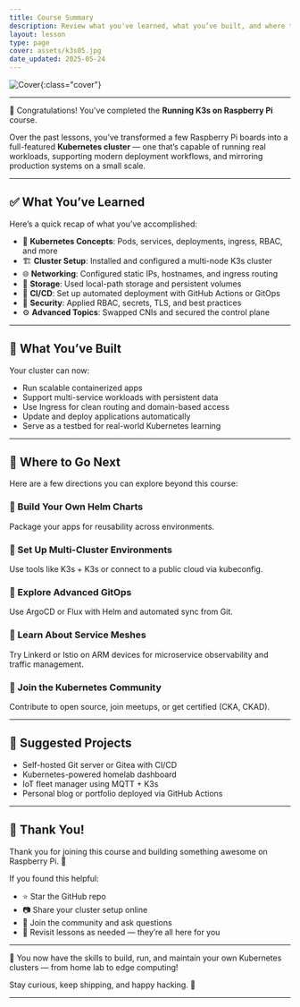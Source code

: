 ```yaml
---
title: Course Summary
description: Review what you've learned, what you’ve built, and where to go next in your Kubernetes journey after completing the K3s on Raspberry Pi course.
layout: lesson
type: page
cover: assets/k3s05.jpg
date_updated: 2025-05-24
---
```


![Cover]({{page.cover}}){:class="cover"}

---

🎉 Congratulations! You've completed the **Running K3s on Raspberry Pi** course.

Over the past lessons, you’ve transformed a few Raspberry Pi boards into a full-featured **Kubernetes cluster** — one that’s capable of running real workloads, supporting modern deployment workflows, and mirroring production systems on a small scale.

---

## ✅ What You’ve Learned

Here’s a quick recap of what you’ve accomplished:

- 🧠 **Kubernetes Concepts**: Pods, services, deployments, ingress, RBAC, and more
- 🏗 **Cluster Setup**: Installed and configured a multi-node K3s cluster
- 🌐 **Networking**: Configured static IPs, hostnames, and ingress routing
- 💾 **Storage**: Used local-path storage and persistent volumes
- 🔄 **CI/CD**: Set up automated deployment with GitHub Actions or GitOps
- 🔐 **Security**: Applied RBAC, secrets, TLS, and best practices
- ⚙️ **Advanced Topics**: Swapped CNIs and secured the control plane

---

## 🧱 What You’ve Built

Your cluster can now:

- Run scalable containerized apps
- Support multi-service workloads with persistent data
- Use Ingress for clean routing and domain-based access
- Update and deploy applications automatically
- Serve as a testbed for real-world Kubernetes learning

---

## 🚀 Where to Go Next

Here are a few directions you can explore beyond this course:

### 🔹 Build Your Own Helm Charts

Package your apps for reusability across environments.

### 🔹 Set Up Multi-Cluster Environments

Use tools like K3s + K3s or connect to a public cloud via kubeconfig.

### 🔹 Explore Advanced GitOps

Use ArgoCD or Flux with Helm and automated sync from Git.

### 🔹 Learn About Service Meshes

Try Linkerd or Istio on ARM devices for microservice observability and traffic management.

### 🔹 Join the Kubernetes Community

Contribute to open source, join meetups, or get certified (CKA, CKAD).

---

## 🧠 Suggested Projects

- Self-hosted Git server or Gitea with CI/CD
- Kubernetes-powered homelab dashboard
- IoT fleet manager using MQTT + K3s
- Personal blog or portfolio deployed via GitHub Actions

---

## 🧡 Thank You!

Thank you for joining this course and building something awesome on Raspberry Pi. 🎉

If you found this helpful:

- ⭐ Star the GitHub repo
- 📷 Share your cluster setup online
- 💬 Join the community and ask questions
- 🔁 Revisit lessons as needed — they’re all here for you

---

👏 You now have the skills to build, run, and maintain your own Kubernetes clusters — from home lab to edge computing!

Stay curious, keep shipping, and happy hacking. 🚀

---
